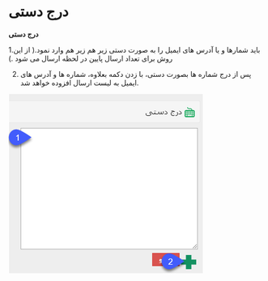 # درج دستی       

**درج دستی**

1.باید شمارها و یا آدرس های ایمیل را به صورت دستی زیر هم زیر هم وارد نمود.( از این روش برای تعداد ارسال پایین در لحظه ارسال می شود .)

2. پس از درج شماره ها بصورت دستی، با زدن دکمه بعلاوه، شماره ها و آدرس های ایمیل به لیست ارسال افزوده خواهد شد.

**![](advertise-Step3SelectAudiences-bank7.png)**